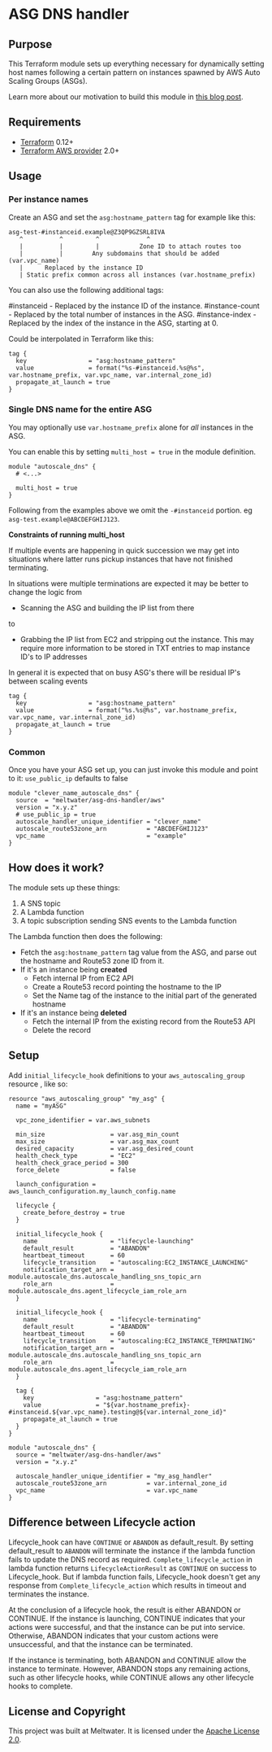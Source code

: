 # ASG DNS handler

## Purpose

This Terraform module sets up everything necessary for dynamically setting
host names following a certain pattern on instances spawned by AWS Auto Scaling
Groups (ASGs).

Learn more about our motivation to build this module in [this blog post](https://underthehood.meltwater.com/blog/2020/02/07/dynamic-route53-records-for-aws-auto-scaling-groups-with-terraform/).

## Requirements

- [Terraform](https://www.terraform.io/downloads.html) 0.12+
- [Terraform AWS provider](https://github.com/terraform-providers/terraform-provider-aws) 2.0+

## Usage

### Per instance names

Create an ASG and set the `asg:hostname_pattern` tag for example like this:

```
asg-test-#instanceid.example@Z3QP9GZSRL8IVA
   ^          ^         ^             ^
   |          |         |           Zone ID to attach routes too
   |          |        Any subdomains that should be added (var.vpc_name)
   |      Replaced by the instance ID
   | Static prefix common across all instances (var.hostname_prefix)
```

You can also use the following additional tags:

#instanceid - Replaced by the instance ID of the instance.
#instance-count - Replaced by the total number of instances in the ASG.
#instance-index - Replaced by the index of the instance in the ASG, starting at 0.

Could be interpolated in Terraform like this:

```hcl
tag {
  key                 = "asg:hostname_pattern"
  value               = format("%s-#instanceid.%s@%s", var.hostname_prefix, var.vpc_name, var.internal_zone_id)
  propagate_at_launch = true
}
```

### Single DNS name for the entire ASG

You may optionally use `var.hostname_prefix` alone for _all_ instances in the ASG.

You can enable this by setting `multi_host = true` in the module definition.

```hcl
module "autoscale_dns" {
  # <...>

  multi_host = true
}

```

Following from the examples above we omit the `-#instanceid` portion. eg
`asg-test.example@ABCDEFGHIJ123`.

**Constraints of running multi_host**

If multiple events are happening in quick succession we may get into situations
where latter runs pickup instances that have not finished terminating.

In situations were multiple terminations are expected it may be better to change the logic from

- Scanning the ASG and building the IP list from there

to

- Grabbing the IP list from EC2 and stripping out the instance. This may require
  more information to be stored in TXT entries to map instance ID's to IP addresses

In general it is expected that on busy ASG's there will be residual IP's between
scaling events

```hcl
tag {
  key                 = "asg:hostname_pattern"
  value               = format("%s.%s@%s", var.hostname_prefix, var.vpc_name, var.internal_zone_id)
  propagate_at_launch = true
}
```

### Common

Once you have your ASG set up, you can just invoke this module and point to it:
`use_public_ip` defaults to false

```hcl
module "clever_name_autoscale_dns" {
  source  = "meltwater/asg-dns-handler/aws"
  version = "x.y.z"
  # use_public_ip = true
  autoscale_handler_unique_identifier = "clever_name"
  autoscale_route53zone_arn           = "ABCDEFGHIJ123"
  vpc_name                            = "example"
}
```

## How does it work?

The module sets up these things:

1. A SNS topic
2. A Lambda function
3. A topic subscription sending SNS events to the Lambda function

The Lambda function then does the following:

- Fetch the `asg:hostname_pattern` tag value from the ASG, and parse out the hostname and Route53 zone ID from it.
- If it's an instance being **created**
  - Fetch internal IP from EC2 API
  - Create a Route53 record pointing the hostname to the IP
  - Set the Name tag of the instance to the initial part of the generated hostname
- If it's an instance being **deleted**
  - Fetch the internal IP from the existing record from the Route53 API
  - Delete the record

## Setup

Add `initial_lifecycle_hook` definitions to your `aws_autoscaling_group` resource , like so:

```hcl
resource "aws_autoscaling_group" "my_asg" {
  name = "myASG"

  vpc_zone_identifier = var.aws_subnets

  min_size                  = var.asg_min_count
  max_size                  = var.asg_max_count
  desired_capacity          = var.asg_desired_count
  health_check_type         = "EC2"
  health_check_grace_period = 300
  force_delete              = false

  launch_configuration = aws_launch_configuration.my_launch_config.name

  lifecycle {
    create_before_destroy = true
  }

  initial_lifecycle_hook {
    name                    = "lifecycle-launching"
    default_result          = "ABANDON"
    heartbeat_timeout       = 60
    lifecycle_transition    = "autoscaling:EC2_INSTANCE_LAUNCHING"
    notification_target_arn = module.autoscale_dns.autoscale_handling_sns_topic_arn
    role_arn                = module.autoscale_dns.agent_lifecycle_iam_role_arn
  }

  initial_lifecycle_hook {
    name                    = "lifecycle-terminating"
    default_result          = "ABANDON"
    heartbeat_timeout       = 60
    lifecycle_transition    = "autoscaling:EC2_INSTANCE_TERMINATING"
    notification_target_arn = module.autoscale_dns.autoscale_handling_sns_topic_arn
    role_arn                = module.autoscale_dns.agent_lifecycle_iam_role_arn
  }

  tag {
    key                 = "asg:hostname_pattern"
    value               = "${var.hostname_prefix}-#instanceid.${var.vpc_name}.testing@${var.internal_zone_id}"
    propagate_at_launch = true
  }
}

module "autoscale_dns" {
  source = "meltwater/asg-dns-handler/aws"
  version = "x.y.z"

  autoscale_handler_unique_identifier = "my_asg_handler"
  autoscale_route53zone_arn           = var.internal_zone_id
  vpc_name                            = var.vpc_name
}
```

## Difference between Lifecycle action

Lifecycle_hook can have `CONTINUE` or `ABANDON` as default_result. By setting
default_result to `ABANDON` will terminate the instance if the lambda function
fails to update the DNS record as required. `Complete_lifecycle_action` in lambda
function returns `LifecycleActionResult` as `CONTINUE` on success to Lifecycle_hook.
But if lambda function fails, Lifecycle_hook doesn't get any response from
`Complete_lifecycle_action` which results in timeout and terminates the instance.

At the conclusion of a lifecycle hook, the result is either ABANDON or CONTINUE.
If the instance is launching, CONTINUE indicates that your actions were successful,
and that the instance can be put into service. Otherwise, ABANDON indicates that
your custom actions were unsuccessful, and that the instance can be terminated.

If the instance is terminating, both ABANDON and CONTINUE allow the instance to
terminate. However, ABANDON stops any remaining actions, such as other lifecycle
hooks, while CONTINUE allows any other lifecycle hooks to complete.

## License and Copyright

This project was built at Meltwater. It is licensed under the [Apache License 2.0](LICENSE).
